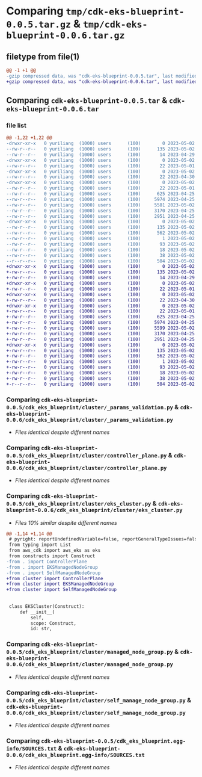 # Comparing `tmp/cdk-eks-blueprint-0.0.5.tar.gz` & `tmp/cdk-eks-blueprint-0.0.6.tar.gz`

## filetype from file(1)

```diff
@@ -1 +1 @@
-gzip compressed data, was "cdk-eks-blueprint-0.0.5.tar", last modified: Tue May  2 00:56:35 2023, max compression
+gzip compressed data, was "cdk-eks-blueprint-0.0.6.tar", last modified: Tue May  2 01:28:24 2023, max compression
```

## Comparing `cdk-eks-blueprint-0.0.5.tar` & `cdk-eks-blueprint-0.0.6.tar`

### file list

```diff
@@ -1,22 +1,22 @@
-drwxr-xr-x   0 yuriliang  (1000) users      (100)        0 2023-05-02 00:56:35.814981 cdk-eks-blueprint-0.0.5/
--rw-r--r--   0 yuriliang  (1000) users      (100)      135 2023-05-02 00:56:35.814981 cdk-eks-blueprint-0.0.5/PKG-INFO
--rw-r--r--   0 yuriliang  (1000) users      (100)       14 2023-04-29 11:18:46.000000 cdk-eks-blueprint-0.0.5/README.md
-drwxr-xr-x   0 yuriliang  (1000) users      (100)        0 2023-05-02 00:56:35.814981 cdk-eks-blueprint-0.0.5/cdk_eks_blueprint/
--rw-r--r--   0 yuriliang  (1000) users      (100)       22 2023-05-01 12:20:32.000000 cdk-eks-blueprint-0.0.5/cdk_eks_blueprint/__init__.py
-drwxr-xr-x   0 yuriliang  (1000) users      (100)        0 2023-05-02 00:56:35.814981 cdk-eks-blueprint-0.0.5/cdk_eks_blueprint/addons/
--rw-r--r--   0 yuriliang  (1000) users      (100)       22 2023-04-30 10:36:01.000000 cdk-eks-blueprint-0.0.5/cdk_eks_blueprint/addons/__init__.py
-drwxr-xr-x   0 yuriliang  (1000) users      (100)        0 2023-05-02 00:56:35.814981 cdk-eks-blueprint-0.0.5/cdk_eks_blueprint/cluster/
--rw-r--r--   0 yuriliang  (1000) users      (100)       22 2023-05-01 12:20:23.000000 cdk-eks-blueprint-0.0.5/cdk_eks_blueprint/cluster/__init__.py
--rw-r--r--   0 yuriliang  (1000) users      (100)      625 2023-04-25 10:05:59.000000 cdk-eks-blueprint-0.0.5/cdk_eks_blueprint/cluster/_params_validation.py
--rw-r--r--   0 yuriliang  (1000) users      (100)     5974 2023-04-25 10:05:59.000000 cdk-eks-blueprint-0.0.5/cdk_eks_blueprint/cluster/controller_plane.py
--rw-r--r--   0 yuriliang  (1000) users      (100)     5581 2023-05-02 00:55:41.000000 cdk-eks-blueprint-0.0.5/cdk_eks_blueprint/cluster/eks_cluster.py
--rw-r--r--   0 yuriliang  (1000) users      (100)     3170 2023-04-25 10:05:59.000000 cdk-eks-blueprint-0.0.5/cdk_eks_blueprint/cluster/managed_node_group.py
--rw-r--r--   0 yuriliang  (1000) users      (100)     2951 2023-04-25 10:05:59.000000 cdk-eks-blueprint-0.0.5/cdk_eks_blueprint/cluster/self_manage_node_group.py
-drwxr-xr-x   0 yuriliang  (1000) users      (100)        0 2023-05-02 00:56:35.814981 cdk-eks-blueprint-0.0.5/cdk_eks_blueprint.egg-info/
--rw-r--r--   0 yuriliang  (1000) users      (100)      135 2023-05-02 00:56:35.000000 cdk-eks-blueprint-0.0.5/cdk_eks_blueprint.egg-info/PKG-INFO
--rw-r--r--   0 yuriliang  (1000) users      (100)      562 2023-05-02 00:56:35.000000 cdk-eks-blueprint-0.0.5/cdk_eks_blueprint.egg-info/SOURCES.txt
--rw-r--r--   0 yuriliang  (1000) users      (100)        1 2023-05-02 00:56:35.000000 cdk-eks-blueprint-0.0.5/cdk_eks_blueprint.egg-info/dependency_links.txt
--rw-r--r--   0 yuriliang  (1000) users      (100)       93 2023-05-02 00:56:35.000000 cdk-eks-blueprint-0.0.5/cdk_eks_blueprint.egg-info/requires.txt
--rw-r--r--   0 yuriliang  (1000) users      (100)       18 2023-05-02 00:56:35.000000 cdk-eks-blueprint-0.0.5/cdk_eks_blueprint.egg-info/top_level.txt
--rw-r--r--   0 yuriliang  (1000) users      (100)       38 2023-05-02 00:56:35.814981 cdk-eks-blueprint-0.0.5/setup.cfg
--r--r--r--   0 yuriliang  (1000) users      (100)      504 2023-05-02 00:56:24.000000 cdk-eks-blueprint-0.0.5/setup.py
+drwxr-xr-x   0 yuriliang  (1000) users      (100)        0 2023-05-02 01:28:24.735128 cdk-eks-blueprint-0.0.6/
+-rw-r--r--   0 yuriliang  (1000) users      (100)      135 2023-05-02 01:28:24.735128 cdk-eks-blueprint-0.0.6/PKG-INFO
+-rw-r--r--   0 yuriliang  (1000) users      (100)       14 2023-04-29 11:18:46.000000 cdk-eks-blueprint-0.0.6/README.md
+drwxr-xr-x   0 yuriliang  (1000) users      (100)        0 2023-05-02 01:28:24.735128 cdk-eks-blueprint-0.0.6/cdk_eks_blueprint/
+-rw-r--r--   0 yuriliang  (1000) users      (100)       22 2023-05-01 12:20:32.000000 cdk-eks-blueprint-0.0.6/cdk_eks_blueprint/__init__.py
+drwxr-xr-x   0 yuriliang  (1000) users      (100)        0 2023-05-02 01:28:24.735128 cdk-eks-blueprint-0.0.6/cdk_eks_blueprint/addons/
+-rw-r--r--   0 yuriliang  (1000) users      (100)       22 2023-04-30 10:36:01.000000 cdk-eks-blueprint-0.0.6/cdk_eks_blueprint/addons/__init__.py
+drwxr-xr-x   0 yuriliang  (1000) users      (100)        0 2023-05-02 01:28:24.735128 cdk-eks-blueprint-0.0.6/cdk_eks_blueprint/cluster/
+-rw-r--r--   0 yuriliang  (1000) users      (100)       22 2023-05-01 12:20:23.000000 cdk-eks-blueprint-0.0.6/cdk_eks_blueprint/cluster/__init__.py
+-rw-r--r--   0 yuriliang  (1000) users      (100)      625 2023-04-25 10:05:59.000000 cdk-eks-blueprint-0.0.6/cdk_eks_blueprint/cluster/_params_validation.py
+-rw-r--r--   0 yuriliang  (1000) users      (100)     5974 2023-04-25 10:05:59.000000 cdk-eks-blueprint-0.0.6/cdk_eks_blueprint/cluster/controller_plane.py
+-rw-r--r--   0 yuriliang  (1000) users      (100)     5599 2023-05-02 01:26:25.000000 cdk-eks-blueprint-0.0.6/cdk_eks_blueprint/cluster/eks_cluster.py
+-rw-r--r--   0 yuriliang  (1000) users      (100)     3170 2023-04-25 10:05:59.000000 cdk-eks-blueprint-0.0.6/cdk_eks_blueprint/cluster/managed_node_group.py
+-rw-r--r--   0 yuriliang  (1000) users      (100)     2951 2023-04-25 10:05:59.000000 cdk-eks-blueprint-0.0.6/cdk_eks_blueprint/cluster/self_manage_node_group.py
+drwxr-xr-x   0 yuriliang  (1000) users      (100)        0 2023-05-02 01:28:24.735128 cdk-eks-blueprint-0.0.6/cdk_eks_blueprint.egg-info/
+-rw-r--r--   0 yuriliang  (1000) users      (100)      135 2023-05-02 01:28:24.000000 cdk-eks-blueprint-0.0.6/cdk_eks_blueprint.egg-info/PKG-INFO
+-rw-r--r--   0 yuriliang  (1000) users      (100)      562 2023-05-02 01:28:24.000000 cdk-eks-blueprint-0.0.6/cdk_eks_blueprint.egg-info/SOURCES.txt
+-rw-r--r--   0 yuriliang  (1000) users      (100)        1 2023-05-02 01:28:24.000000 cdk-eks-blueprint-0.0.6/cdk_eks_blueprint.egg-info/dependency_links.txt
+-rw-r--r--   0 yuriliang  (1000) users      (100)       93 2023-05-02 01:28:24.000000 cdk-eks-blueprint-0.0.6/cdk_eks_blueprint.egg-info/requires.txt
+-rw-r--r--   0 yuriliang  (1000) users      (100)       18 2023-05-02 01:28:24.000000 cdk-eks-blueprint-0.0.6/cdk_eks_blueprint.egg-info/top_level.txt
+-rw-r--r--   0 yuriliang  (1000) users      (100)       38 2023-05-02 01:28:24.735128 cdk-eks-blueprint-0.0.6/setup.cfg
+-r--r--r--   0 yuriliang  (1000) users      (100)      504 2023-05-02 01:27:40.000000 cdk-eks-blueprint-0.0.6/setup.py
```

### Comparing `cdk-eks-blueprint-0.0.5/cdk_eks_blueprint/cluster/_params_validation.py` & `cdk-eks-blueprint-0.0.6/cdk_eks_blueprint/cluster/_params_validation.py`

 * *Files identical despite different names*

### Comparing `cdk-eks-blueprint-0.0.5/cdk_eks_blueprint/cluster/controller_plane.py` & `cdk-eks-blueprint-0.0.6/cdk_eks_blueprint/cluster/controller_plane.py`

 * *Files identical despite different names*

### Comparing `cdk-eks-blueprint-0.0.5/cdk_eks_blueprint/cluster/eks_cluster.py` & `cdk-eks-blueprint-0.0.6/cdk_eks_blueprint/cluster/eks_cluster.py`

 * *Files 10% similar despite different names*

```diff
@@ -1,14 +1,14 @@
 # pyright: reportUndefinedVariable=false, reportGeneralTypeIssues=false
 from typing import List
 from aws_cdk import aws_eks as eks
 from constructs import Construct
-from . import ControllerPlane
-from . import EKSManagedNodeGroup
-from . import SelfManagedNodeGroup
+from cluster import ControllerPlane
+from cluster import EKSManagedNodeGroup
+from cluster import SelfManagedNodeGroup
 
 
 class EKSCluster(Construct):
     def __init__(
         self,
         scope: Construct,
         id: str,
```

### Comparing `cdk-eks-blueprint-0.0.5/cdk_eks_blueprint/cluster/managed_node_group.py` & `cdk-eks-blueprint-0.0.6/cdk_eks_blueprint/cluster/managed_node_group.py`

 * *Files identical despite different names*

### Comparing `cdk-eks-blueprint-0.0.5/cdk_eks_blueprint/cluster/self_manage_node_group.py` & `cdk-eks-blueprint-0.0.6/cdk_eks_blueprint/cluster/self_manage_node_group.py`

 * *Files identical despite different names*

### Comparing `cdk-eks-blueprint-0.0.5/cdk_eks_blueprint.egg-info/SOURCES.txt` & `cdk-eks-blueprint-0.0.6/cdk_eks_blueprint.egg-info/SOURCES.txt`

 * *Files identical despite different names*

